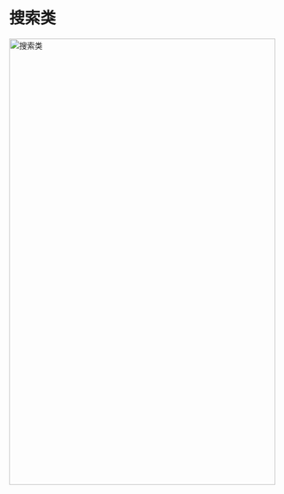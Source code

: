 # 搜索类

<img width="481" height="805" alt="搜索类" src="https://github.com/user-attachments/assets/9df98d70-b2d7-43b9-a3ec-79678abfbfb7" />
